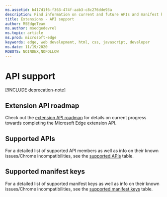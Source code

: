 ```yaml
---
ms.assetid: b417d1f6-f363-474f-aab3-c8c276dde93a
description: Find information on current and future APIs and manifest keys for Microsoft Edge extensions.
title: Extensions - API support
author: MSEdgeTeam
ms.author: msedgedevrel
ms.topic: article
ms.prod: microsoft-edge
keywords: edge, web development, html, css, javascript, developer
ms.date: 11/19/2020
ROBOTS: NOINDEX,NOFOLLOW
---
```

# API support  

[!INCLUDE [deprecation-note](includes/deprecation-note.md)]  

## Extension API roadmap
Check out the [extension API roadmap](./api-support/extension-API-roadmap.md) for details on current progress towards completing the Microsoft Edge extension API.

## Supported APIs
For a detailed list of supported API members as well as info on their known issues/Chrome incompatibilities, see the [supported APIs](./api-support/supported-APIs.md) table.

## Supported manifest keys
For a detailed list of supported manifest keys as well as info on their known issues/Chrome incompatibilities, see the [supported manifest keys](./api-support/supported-manifest-keys.md) table.
